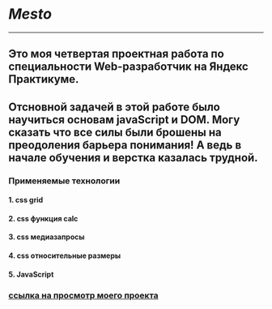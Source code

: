 # *Mesto*
----------
## Это моя четвертая проектная работа по специальности Web-разработчик на Яндекс Практикуме. 
## Отсновной задачей в этой работе было научиться основам javaScript и DOM. Могу сказать что все силы были брошены на преодоления барьера понимания! А ведь в начале обучения и верстка казалась трудной. 

### Применяемые технологии
#### 1. css grid
#### 2. css функция calc
#### 3. css медиазапросы
#### 4. css относительные размеры
#### 5. JavaScript
### [ссылка на просмотр моего проекта](https://sergeitolstikh.github.io/mesto/ "Mesto")
